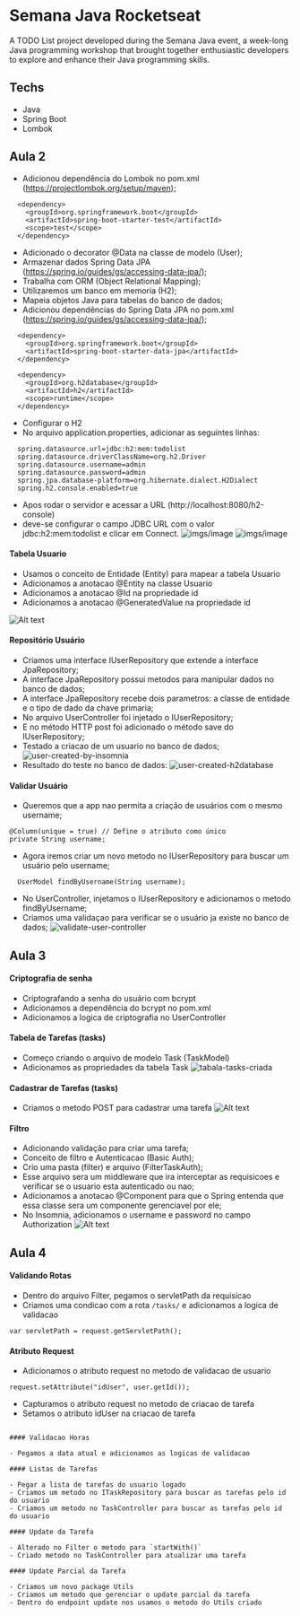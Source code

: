 # Semana Java Rocketseat

A TODO List project developed during the Semana Java event, a week-long Java programming workshop that brought together enthusiastic developers to explore and enhance their Java programming skills.

## Techs

- Java
- Spring Boot
- Lombok

## Aula 2

  - Adicionou dependência do Lombok no pom.xml (https://projectlombok.org/setup/maven);
 
  ```
    <dependency>
      <groupId>org.springframework.boot</groupId>
      <artifactId>spring-boot-starter-test</artifactId>
      <scope>test</scope>
    </dependency>
  ```

  - Adicionado o decorator @Data na classe de modelo (User);
  - Armazenar dados Spring Data JPA (https://spring.io/guides/gs/accessing-data-jpa/);
  - Trabalha com ORM (Object Relational Mapping);
  - Utilizaremos um banco em memoria (H2);
  - Mapeia objetos Java para tabelas do banco de dados;
  - Adicionou dependências do Spring Data JPA no pom.xml (https://spring.io/guides/gs/accessing-data-jpa/);
    

  ```
    <dependency>
      <groupId>org.springframework.boot</groupId>
      <artifactId>spring-boot-starter-data-jpa</artifactId>
    </dependency>

    <dependency>
      <groupId>org.h2database</groupId>
      <artifactId>h2</artifactId>
      <scope>runtime</scope>
    </dependency>
  ```

  - Configurar o H2 
  - No arquivo application.properties, adicionar as seguintes linhas:
    
  ```
    spring.datasource.url=jdbc:h2:mem:todolist
    spring.datasource.driverClassName=org.h2.Driver
    spring.datasource.username=admin
    spring.datasource.password=admin
    spring.jpa.database-platform=org.hibernate.dialect.H2Dialect
    spring.h2.console.enabled=true
  ```

  - Apos rodar o servidor e acessar a URL (http://localhost:8080/h2-console)
  - deve-se configurar o campo JDBC URL com o valor jdbc:h2:mem:todolist e clicar em Connect. 
  ![imgs/image](https://github.com/rbpolim/supply-marine/assets/66570560/030237cb-fb73-4741-9d38-92a1161667f6)
  ![imgs/image](https://github.com/rbpolim/supply-marine/assets/66570560/3f4b3841-5b7f-4c86-a730-7f1e19179dc4)

#### Tabela Usuario

  - Usamos o conceito de Entidade (Entity) para mapear a tabela Usuario
  - Adicionamos a anotacao @Entity na classe Usuario
  - Adicionamos a anotacao @Id na propriedade id
  - Adicionamos a anotacao @GeneratedValue na propriedade id

  ![Alt text](imgs/image-2.png)

#### Repositório Usuário

  - Criamos uma interface IUserRepository que extende a interface JpaRepository;
  - A interface JpaRepository possui metodos para manipular dados no banco de dados;
  - A interface JpaRepository recebe dois parametros: a classe de entidade e o tipo de dado da chave primaria;
  - No arquivo UserController foi injetado o IUserRepository;
  - E no método HTTP post foi adicionado o método save do IUserRepository;
  - Testado a criacao de um usuario no banco de dados;
  ![user-created-by-insomnia](imgs/image-3.png)
  - Resultado do teste no banco de dados:
  ![user-created-h2database](imgs/image-4.png)

#### Validar Usuário

  - Queremos que a app nao permita a criação de usuários com o mesmo username;
  
  ```
  @Column(unique = true) // Define o atributo como único
  private String username;
  ```

  - Agora iremos criar um novo metodo no IUserRepository para buscar um usuário pelo username;
  
  ```
    UserModel findByUsername(String username);
  ```

  - No UserController, injetamos o IUserRepository e adicionamos o metodo findByUsername;
  - Criamos uma validaçao para verificar se o usuário ja existe no banco de dados;
  ![validate-user-controller](imgs/image-5.png)


## Aula 3

 #### Criptografia de senha
  
  - Criptografando a senha do usuário com bcrypt
  - Adicionamos a dependência do bcrypt no pom.xml
  - Adicionamos a logica de criptografia no UserController

#### Tabela de Tarefas (tasks)

  - Começo criando o arquivo de modelo Task (TaskModel)
  - Adicionamos as propriedades da tabela Task
  ![tabala-tasks-criada](imgs/image-6.png)

#### Cadastrar de Tarefas (tasks)

  - Criamos o metodo POST para cadastrar uma tarefa
  ![Alt text](imgs/image-7.png)

#### Filtro

  - Adicionando validação para criar uma tarefa;
  - Conceito de filtro e Autenticacao (Basic Auth);
  - Crio uma pasta (filter) e arquivo (FilterTaskAuth);
  - Esse arquivo sera um middleware que ira interceptar as requisicoes e verificar se o usuario esta autenticado ou nao;
  - Adicionamos a anotacao @Component para que o Spring entenda que essa classe sera um componente gerenciavel por ele;
  - No Insomnia, adicionamos o username e password no campo Authorization
  ![Alt text](imgs/image-8.png)

## Aula 4

#### Validando Rotas

  - Dentro do arquivo Filter, pegamos o servletPath da requisicao
  - Criamos uma condicao com a rota `/tasks/` e adicionamos a logica de validacao
  
  ```
  var servletPath = request.getServletPath();
  ```

#### Atributo Request

  - Adicionamos o atributo request no metodo de validacao de usuario
  ```
  request.setAttribute("idUser", user.getId());
  ```
  - Capturamos o atributo request no metodo de criacao de tarefa
  - Setamos o atributo idUser na criacao de tarefa
  ```

#### Validacao Horas

  - Pegamos a data atual e adicionamos as logicas de validacao

#### Listas de Tarefas

  - Pegar a lista de tarefas do usuario logado
  - Criamos um metodo no ITaskRepository para buscar as tarefas pelo id do usuario
  - Criamos um metodo no TaskController para buscar as tarefas pelo id do usuario

#### Update da Tarefa

  - Alterado no Filter o metodo para `startWith()`
  - Criado metodo no TaskController para atualizar uma tarefa

#### Update Parcial da Tarefa

  - Criamos um novo package Utils
  - Criamos um metodo que gerenciar o update parcial da tarefa
  - Dentro do endpoint update nos usamos o metodo do Utils criado
